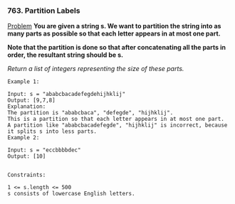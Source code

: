 ### 763. Partition Labels

[Problem](https://leetcode.com/problems/partition-labels/)
**You are given a string s. We want to partition the string into as many parts as possible so that each letter appears in at most one part.**

**Note that the partition is done so that after concatenating all the parts in order, the resultant string should be s.**

*Return a list of integers representing the size of these parts.*

 
```
Example 1:

Input: s = "ababcbacadefegdehijhklij"
Output: [9,7,8]
Explanation:
The partition is "ababcbaca", "defegde", "hijhklij".
This is a partition so that each letter appears in at most one part.
A partition like "ababcbacadefegde", "hijhklij" is incorrect, because it splits s into less parts.
Example 2:

Input: s = "eccbbbbdec"
Output: [10]
 

Constraints:

1 <= s.length <= 500
s consists of lowercase English letters.
```